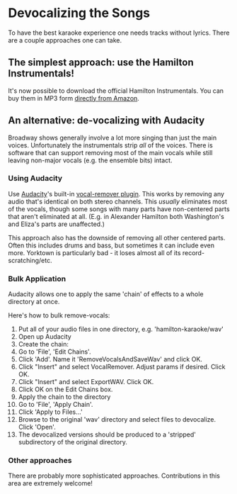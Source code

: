 # Devocalizing the Songs

To have the best karaoke experience one needs tracks without lyrics.  There are a couple approaches one can take.

## The simplest approach: use the Hamilton Instrumentals!

It's now possible to download the official Hamilton Instrumentals.  You can buy them in MP3 form [directly from Amazon](https://smile.amazon.com/Hamilton-Instrumentals-Original-Broadway-Cast/dp/B073GMNBSB).

## An alternative: de-vocalizing with Audacity

Broadway shows generally involve a lot more singing than just the main voices.  Unfortunately the instrumentals strip *all* of the voices.  There is software that can support removing most of the main vocals while still leaving non-major vocals (e.g. the ensemble bits) intact.  

### Using Audacity

Use [Audacity]()'s built-in [vocal-remover plugin](http://manual.audacityteam.org/man/vocal_remover.html).  This works by removing any audio that's identical on both stereo channels.  This *usually* eliminates most of the vocals, though some songs with many parts have non-centered parts that aren't eliminated at all.  (E.g. in Alexander Hamilton both Washington's and Eliza's parts are unaffected.)

This approach also has the downside of removing all other centered parts.  Often this includes drums and bass, but sometimes it can include even more.  Yorktown is particularly bad - it loses almost all of its record-scratching/etc.

### Bulk Application

Audacity allows one to apply the same 'chain' of effects to a whole directory at once.

Here's how to bulk remove-vocals:
1. Put all of your audio files in one directory, e.g. 'hamilton-karaoke/wav'
1. Open up Audacity
1. Create the chain:
  1. Go to 'File', 'Edit Chains'.
  1. Click 'Add'.  Name it 'RemoveVocalsAndSaveWav' and click OK.
  1. Click "Insert" and select VocalRemover.  Adjust params if desired.  Click OK.
  1. Click "Insert" and select ExportWAV.  Click OK.
  1. Click OK on the Edit Chains box.
1. Apply the chain to the directory
  1. Go to 'File', 'Apply Chain'.
  1. Click 'Apply to Files...'
  1. Browse to the original 'wav' directory and select files to devocalize.  Click 'Open'.
  1. The devocalized versions should be produced to a 'stripped' subdirectory of the original directory.

### Other approaches

There are probably more sophisticated approaches.  Contributions in this area are extremely welcome!
